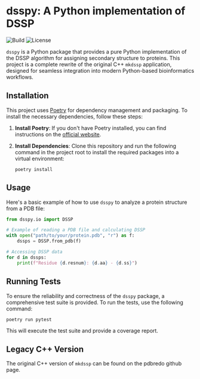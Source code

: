 # dsspy: A Python implementation of DSSP

![Build](https://github.com/rbf22/dsspy/actions/workflows/ci.yml/badge.svg)
![License](https://img.shields.io/github/license/rbf22/dsspy)

`dsspy` is a Python package that provides a pure Python implementation of the DSSP algorithm for assigning secondary structure to proteins. This project is a complete rewrite of the original C++ `mkdssp` application, designed for seamless integration into modern Python-based bioinformatics workflows.

## Installation

This project uses [Poetry](https://python-poetry.org/) for dependency management and packaging. To install the necessary dependencies, follow these steps:

1.  **Install Poetry**:
    If you don't have Poetry installed, you can find instructions on the [official website](https://python-poetry.org/docs/#installation).

2.  **Install Dependencies**:
    Clone this repository and run the following command in the project root to install the required packages into a virtual environment:
    ```console
    poetry install
    ```

## Usage

Here's a basic example of how to use `dsspy` to analyze a protein structure from a PDB file:

```python
from dsspy.io import DSSP

# Example of reading a PDB file and calculating DSSP
with open("path/to/your/protein.pdb", "r") as f:
    dssps = DSSP.from_pdb(f)

# Accessing DSSP data
for d in dssps:
    print(f"Residue {d.resnum}: {d.aa} - {d.ss}")

```

## Running Tests

To ensure the reliability and correctness of the `dsspy` package, a comprehensive test suite is provided. To run the tests, use the following command:

```console
poetry run pytest
```

This will execute the test suite and provide a coverage report.

## Legacy C++ Version

The original C++ version of `mkdssp` can be found on the pdbredo github page.
